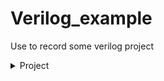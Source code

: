 <h1>Verilog_example</h1>

Use to record some verilog project


<details>
  <summary>Project</summary>
  <ul>
    <li><a href = "https://github.com/aa389393/Verilog_example/tree/master/DIV_N">DIV_N</a></li>
  </ul>  
</details>
